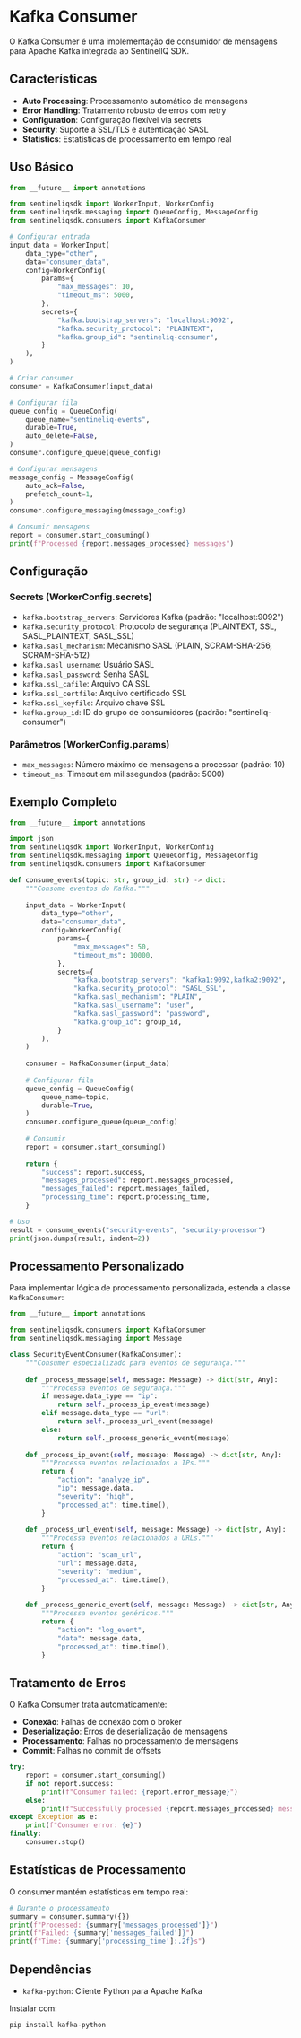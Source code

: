 # Kafka Consumer

O Kafka Consumer é uma implementação de consumidor de mensagens para Apache Kafka integrada ao SentinelIQ SDK.

## Características

- **Auto Processing**: Processamento automático de mensagens
- **Error Handling**: Tratamento robusto de erros com retry
- **Configuration**: Configuração flexível via secrets
- **Security**: Suporte a SSL/TLS e autenticação SASL
- **Statistics**: Estatísticas de processamento em tempo real

## Uso Básico

```python
from __future__ import annotations

from sentineliqsdk import WorkerInput, WorkerConfig
from sentineliqsdk.messaging import QueueConfig, MessageConfig
from sentineliqsdk.consumers import KafkaConsumer

# Configurar entrada
input_data = WorkerInput(
    data_type="other",
    data="consumer_data",
    config=WorkerConfig(
        params={
            "max_messages": 10,
            "timeout_ms": 5000,
        },
        secrets={
            "kafka.bootstrap_servers": "localhost:9092",
            "kafka.security_protocol": "PLAINTEXT",
            "kafka.group_id": "sentineliq-consumer",
        }
    ),
)

# Criar consumer
consumer = KafkaConsumer(input_data)

# Configurar fila
queue_config = QueueConfig(
    queue_name="sentineliq-events",
    durable=True,
    auto_delete=False,
)
consumer.configure_queue(queue_config)

# Configurar mensagens
message_config = MessageConfig(
    auto_ack=False,
    prefetch_count=1,
)
consumer.configure_messaging(message_config)

# Consumir mensagens
report = consumer.start_consuming()
print(f"Processed {report.messages_processed} messages")
```

## Configuração

### Secrets (WorkerConfig.secrets)

- `kafka.bootstrap_servers`: Servidores Kafka (padrão: "localhost:9092")
- `kafka.security_protocol`: Protocolo de segurança (PLAINTEXT, SSL, SASL_PLAINTEXT, SASL_SSL)
- `kafka.sasl_mechanism`: Mecanismo SASL (PLAIN, SCRAM-SHA-256, SCRAM-SHA-512)
- `kafka.sasl_username`: Usuário SASL
- `kafka.sasl_password`: Senha SASL
- `kafka.ssl_cafile`: Arquivo CA SSL
- `kafka.ssl_certfile`: Arquivo certificado SSL
- `kafka.ssl_keyfile`: Arquivo chave SSL
- `kafka.group_id`: ID do grupo de consumidores (padrão: "sentineliq-consumer")

### Parâmetros (WorkerConfig.params)

- `max_messages`: Número máximo de mensagens a processar (padrão: 10)
- `timeout_ms`: Timeout em milissegundos (padrão: 5000)

## Exemplo Completo

```python
from __future__ import annotations

import json
from sentineliqsdk import WorkerInput, WorkerConfig
from sentineliqsdk.messaging import QueueConfig, MessageConfig
from sentineliqsdk.consumers import KafkaConsumer

def consume_events(topic: str, group_id: str) -> dict:
    """Consome eventos do Kafka."""
    
    input_data = WorkerInput(
        data_type="other",
        data="consumer_data",
        config=WorkerConfig(
            params={
                "max_messages": 50,
                "timeout_ms": 10000,
            },
            secrets={
                "kafka.bootstrap_servers": "kafka1:9092,kafka2:9092",
                "kafka.security_protocol": "SASL_SSL",
                "kafka.sasl_mechanism": "PLAIN",
                "kafka.sasl_username": "user",
                "kafka.sasl_password": "password",
                "kafka.group_id": group_id,
            }
        ),
    )
    
    consumer = KafkaConsumer(input_data)
    
    # Configurar fila
    queue_config = QueueConfig(
        queue_name=topic,
        durable=True,
    )
    consumer.configure_queue(queue_config)
    
    # Consumir
    report = consumer.start_consuming()
    
    return {
        "success": report.success,
        "messages_processed": report.messages_processed,
        "messages_failed": report.messages_failed,
        "processing_time": report.processing_time,
    }

# Uso
result = consume_events("security-events", "security-processor")
print(json.dumps(result, indent=2))
```

## Processamento Personalizado

Para implementar lógica de processamento personalizada, estenda a classe `KafkaConsumer`:

```python
from __future__ import annotations

from sentineliqsdk.consumers import KafkaConsumer
from sentineliqsdk.messaging import Message

class SecurityEventConsumer(KafkaConsumer):
    """Consumer especializado para eventos de segurança."""
    
    def _process_message(self, message: Message) -> dict[str, Any]:
        """Processa eventos de segurança."""
        if message.data_type == "ip":
            return self._process_ip_event(message)
        elif message.data_type == "url":
            return self._process_url_event(message)
        else:
            return self._process_generic_event(message)
    
    def _process_ip_event(self, message: Message) -> dict[str, Any]:
        """Processa eventos relacionados a IPs."""
        return {
            "action": "analyze_ip",
            "ip": message.data,
            "severity": "high",
            "processed_at": time.time(),
        }
    
    def _process_url_event(self, message: Message) -> dict[str, Any]:
        """Processa eventos relacionados a URLs."""
        return {
            "action": "scan_url",
            "url": message.data,
            "severity": "medium",
            "processed_at": time.time(),
        }
    
    def _process_generic_event(self, message: Message) -> dict[str, Any]:
        """Processa eventos genéricos."""
        return {
            "action": "log_event",
            "data": message.data,
            "processed_at": time.time(),
        }
```

## Tratamento de Erros

O Kafka Consumer trata automaticamente:

- **Conexão**: Falhas de conexão com o broker
- **Deserialização**: Erros de deserialização de mensagens
- **Processamento**: Falhas no processamento de mensagens
- **Commit**: Falhas no commit de offsets

```python
try:
    report = consumer.start_consuming()
    if not report.success:
        print(f"Consumer failed: {report.error_message}")
    else:
        print(f"Successfully processed {report.messages_processed} messages")
except Exception as e:
    print(f"Consumer error: {e}")
finally:
    consumer.stop()
```

## Estatísticas de Processamento

O consumer mantém estatísticas em tempo real:

```python
# Durante o processamento
summary = consumer.summary({})
print(f"Processed: {summary['messages_processed']}")
print(f"Failed: {summary['messages_failed']}")
print(f"Time: {summary['processing_time']:.2f}s")
```

## Dependências

- `kafka-python`: Cliente Python para Apache Kafka

Instalar com:
```bash
pip install kafka-python
```
